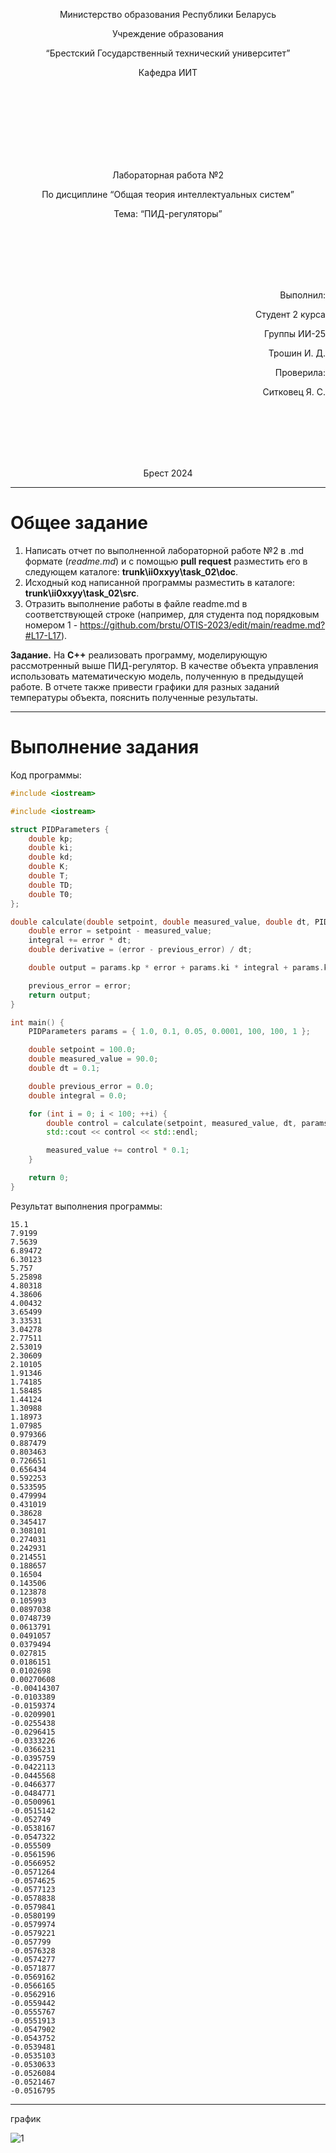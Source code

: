 <p align="center"> Министерство образования Республики Беларусь</p>
<p align="center">Учреждение образования</p>
<p align="center">“Брестский Государственный технический университет”</p>
<p align="center">Кафедра ИИТ</p>
<br><br><br><br><br><br><br>
<p align="center">Лабораторная работа №2</p>
<p align="center">По дисциплине “Общая теория интеллектуальных систем”</p>
<p align="center">Тема: “ПИД-регуляторы”</p>
<br><br><br><br><br>
<p align="right">Выполнил:</p>
<p align="right">Студент 2 курса</p>
<p align="right">Группы ИИ-25</p>
<p align="right">Трошин И. Д.</p>
<p align="right">Проверила:</p>
<p align="right">Ситковец Я. С.</p>
<br><br><br><br><br>
<p align="center">Брест 2024</p>

---

# Общее задание #
1. Написать отчет по выполненной лабораторной работе №2 в .md формате (*readme.md*) и с помощью **pull request** разместить его в следующем каталоге: **trunk\ii0xxyy\task_02\doc**.
2. Исходный код написанной программы разместить в каталоге: **trunk\ii0xxyy\task_02\src**.
3. Отразить выполнение работы в файле readme.md в соответствующей строке (например, для студента под порядковым номером 1 - https://github.com/brstu/OTIS-2023/edit/main/readme.md?#L17-L17).

**Задание.**
На **C++** реализовать программу, моделирующую рассмотренный выше ПИД-регулятор.  В качестве объекта управления использовать математическую модель, полученную в предыдущей работе.
В отчете также привести графики для разных заданий температуры объекта, пояснить полученные результаты.

---

# Выполнение задания #

Код программы:
```C++
#include <iostream>

#include <iostream>

struct PIDParameters {
    double kp;
    double ki;
    double kd;
    double K;
    double T;
    double TD;
    double T0;
};

double calculate(double setpoint, double measured_value, double dt, PIDParameters& params, double& previous_error, double& integral) {
    double error = setpoint - measured_value;
    integral += error * dt;
    double derivative = (error - previous_error) / dt;

    double output = params.kp * error + params.ki * integral + params.kd * derivative;

    previous_error = error;
    return output;
}

int main() {
    PIDParameters params = { 1.0, 0.1, 0.05, 0.0001, 100, 100, 1 };

    double setpoint = 100.0;
    double measured_value = 90.0;
    double dt = 0.1;

    double previous_error = 0.0;
    double integral = 0.0;

    for (int i = 0; i < 100; ++i) {
        double control = calculate(setpoint, measured_value, dt, params, previous_error, integral);
        std::cout << control << std::endl;

        measured_value += control * 0.1;
    }

    return 0;
}

```

Результат выполнения программы:

```
15.1
7.9199
7.5639
6.89472
6.30123
5.757
5.25898
4.80318
4.38606
4.00432
3.65499
3.33531
3.04278
2.77511
2.53019
2.30609
2.10105
1.91346
1.74185
1.58485
1.44124
1.30988
1.18973
1.07985
0.979366
0.887479
0.803463
0.726651
0.656434
0.592253
0.533595
0.479994
0.431019
0.38628
0.345417
0.308101
0.274031
0.242931
0.214551
0.188657
0.16504
0.143506
0.123878
0.105993
0.0897038
0.0748739
0.0613791
0.0491057
0.0379494
0.027815
0.0186151
0.0102698
0.00270608
-0.00414307
-0.0103389
-0.0159374
-0.0209901
-0.0255438
-0.0296415
-0.0333226
-0.0366231
-0.0395759
-0.0422113
-0.0445568
-0.0466377
-0.0484771
-0.0500961
-0.0515142
-0.052749
-0.0538167
-0.0547322
-0.055509
-0.0561596
-0.0566952
-0.0571264
-0.0574625
-0.0577123
-0.0578838
-0.0579841
-0.0580199
-0.0579974
-0.0579221
-0.057799
-0.0576328
-0.0574277
-0.0571877
-0.0569162
-0.0566165
-0.0562916
-0.0559442
-0.0555767
-0.0551913
-0.0547902
-0.0543752
-0.0539481
-0.0535103
-0.0530633
-0.0526084
-0.0521467
-0.0516795
```
---

график 

![1](graph.png)